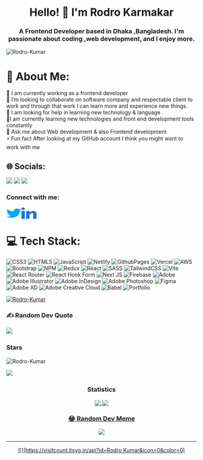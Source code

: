 <h1 align="center"> Hello! 👋 I'm Rodro Karmakar</h1>
<h3 align="center">A Frontend Developer based in Dhaka ,Bangladesh. I'm passionate about coding ,web development, and I enjoy more.</h3>
<p align="left"> <img src="https://komarev.com/ghpvc/?username=Rodro-Kumar&label=Profile%20views&color=0e75b6&style=flat" alt="Rodro-Kumar" /> </p>

# 💫 About Me:
🔭 I am currently working as a frontend developer<br>👯 I’m looking to collaborate on software company and respectable client to work and through that work I can learn more and experience new things.<br>🤝 I am looking for help in learning new technology & language<br>🌱I am currently learning new technologies and front end development tools constantly<br>💬 Ask me about Web development & also Frontend development<br>⚡ Fun fact After looking at my GitHub account I think you might want to work with me


## 🌐 Socials:
<div> <a href="https://twitter.com/@Rodro087" target="_blank"><img src="https://img.shields.io/badge/Twitter-1DA1F2?style=for-the-badge&logo=twitter&logoColor=white" target="_blank"></a>
<a href="https://www.linkedin.com/in/Rodro Karmakar" target="_blank"><img src="https://img.shields.io/badge/LinkedIn-0077B5?style=for-the-badge&logo=linkedin&logoColor=white" target="_blank"></a>
<a href="https://github.com/Rodro-Kumar" target="_blank"><img src="https://img.shields.io/badge/GitHub-100000?style=for-the-badge&logo=github&logoColor=white" target="_blank"></a>
</div><h3 align="left">Connect with me:</h3>
<p align="left">
<a href="https://twitter.com/@Rodro087" target="blank"><img align="center" src="https://raw.githubusercontent.com/teamedwardforever/Readme-Generator/71f25dd8b98329b168142a6b782a107b75eab178/svg/Social/twitter.svg" alt="@Rodro087" height="30" width="40" /></a><a href="https://linkedin.com/in/Rodro Karmakar" target="blank"><img align="center" src="https://raw.githubusercontent.com/teamedwardforever/Readme-Generator/71f25dd8b98329b168142a6b782a107b75eab178/svg/Social/linked-in-alt.svg" alt="Rodro Karmakar" height="30" width="40" /></a></p>

# 💻 Tech Stack:
![CSS3](https://img.shields.io/badge/css3-%231572B6.svg?style=for-the-badge&logo=css3&logoColor=white) ![HTML5](https://img.shields.io/badge/html5-%23E34F26.svg?style=for-the-badge&logo=html5&logoColor=white) ![JavaScript](https://img.shields.io/badge/javascript-%23323330.svg?style=for-the-badge&logo=javascript&logoColor=%23F7DF1E) ![Netlify](https://img.shields.io/badge/netlify-%23000000.svg?style=for-the-badge&logo=netlify&logoColor=#00C7B7) ![GithubPages](https://img.shields.io/badge/github%20pages-121013?style=for-the-badge&logo=github&logoColor=white) ![Vercel](https://img.shields.io/badge/vercel-%23000000.svg?style=for-the-badge&logo=vercel&logoColor=white) ![AWS](https://img.shields.io/badge/AWS-%23FF9900.svg?style=for-the-badge&logo=amazon-aws&logoColor=white) ![Bootstrap](https://img.shields.io/badge/bootstrap-%238511FA.svg?style=for-the-badge&logo=bootstrap&logoColor=white) ![NPM](https://img.shields.io/badge/NPM-%23CB3837.svg?style=for-the-badge&logo=npm&logoColor=white) ![Redux](https://img.shields.io/badge/redux-%23593d88.svg?style=for-the-badge&logo=redux&logoColor=white) ![React](https://img.shields.io/badge/react-%2320232a.svg?style=for-the-badge&logo=react&logoColor=%2361DAFB) ![SASS](https://img.shields.io/badge/SASS-hotpink.svg?style=for-the-badge&logo=SASS&logoColor=white) ![TailwindCSS](https://img.shields.io/badge/tailwindcss-%2338B2AC.svg?style=for-the-badge&logo=tailwind-css&logoColor=white) ![Vite](https://img.shields.io/badge/vite-%23646CFF.svg?style=for-the-badge&logo=vite&logoColor=white) ![React Router](https://img.shields.io/badge/React_Router-CA4245?style=for-the-badge&logo=react-router&logoColor=white) ![React Hook Form](https://img.shields.io/badge/React%20Hook%20Form-%23EC5990.svg?style=for-the-badge&logo=reacthookform&logoColor=white) ![Next JS](https://img.shields.io/badge/Next-black?style=for-the-badge&logo=next.js&logoColor=white) ![Firebase](https://img.shields.io/badge/Firebase-039BE5?style=for-the-badge&logo=Firebase&logoColor=white) ![Adobe](https://img.shields.io/badge/adobe-%23FF0000.svg?style=for-the-badge&logo=adobe&logoColor=white) ![Adobe Illustrator](https://img.shields.io/badge/adobe%20illustrator-%23FF9A00.svg?style=for-the-badge&logo=adobe%20illustrator&logoColor=white) ![Adobe InDesign](https://img.shields.io/badge/Adobe%20InDesign-49021F?style=for-the-badge&logo=adobeindesign&logoColor=FF3366) ![Adobe Photoshop](https://img.shields.io/badge/adobe%20photoshop-%2331A8FF.svg?style=for-the-badge&logo=adobe%20photoshop&logoColor=white) ![Figma](https://img.shields.io/badge/figma-%23F24E1E.svg?style=for-the-badge&logo=figma&logoColor=white) ![Adobe XD](https://img.shields.io/badge/Adobe%20XD-470137?style=for-the-badge&logo=Adobe%20XD&logoColor=#FF61F6) ![Adobe Creative Cloud](https://img.shields.io/badge/Adobe%20Creative%20Cloud-DA1F26.svg?style=for-the-badge&logo=Adobe%20Creative%20Cloud&logoColor=white) ![Babel](https://img.shields.io/badge/Babel-F9DC3e?style=for-the-badge&logo=babel&logoColor=black) ![Portfolio](https://img.shields.io/badge/Portfolio-%23000000.svg?style=for-the-badge&logo=firefox&logoColor=#FF7139)


<p align="left"> <a href="https://github.com/ryo-ma/github-profile-trophy"><img src="https://github-profile-trophy.vercel.app/?username=Rodro-Kumar&theme=onestar" alt="Rodro-Kumar" /></a> </p>

### ✍️ Random Dev Quote
![](https://quotes-github-readme.vercel.app/api?type=horizontal&theme=radical)

<h3 align="left">Stars</h3>
<p><img align="center" height="180em" src="https://github-readme-streak-stats.herokuapp.com/?user=Rodro-Kumar&theme=dark" alt="Rodro-Kumar" /></p>

<img src="https://user-images.githubusercontent.com/73097560/115834477-dbab4500-a447-11eb-908a-139a6edaec5c.gif"><h3 align="center">Statistics</h3>
<div align="center">
<a href="https://github.com/Rodro-Kumar">
<img align="center" src="http://github-profile-summary-cards.vercel.app/api/cards/stats?username=Rodro-Kumar&theme=2077" height="180em" />
<a href="https://github.com/Rodro-Kumar">
<img align="center" src="http://github-profile-summary-cards.vercel.app/api/cards/stats?username=Rodro-Kumar&theme=2077" height="180em" />
  


### 😂 Random Dev Meme
<img src='https://randommeme-five.vercel.app/' style="height: 400px;"/>

---
[![](https://visitcount.itsvg.in/api?id=Rodro Kumar&icon=0&color=0)](https://visitcount.itsvg.in)

<!-- Proudly created with GPRM ( https://gprm.itsvg.in ) -->
